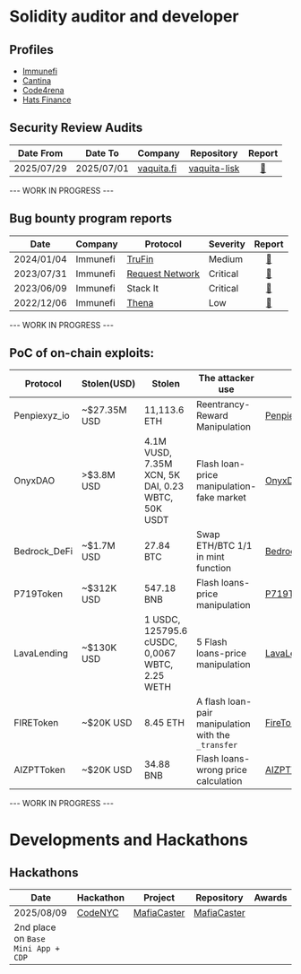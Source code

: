 # Solidity auditor and developer

## Profiles
- [Immunefi](https://immunefi.com/profile/rotcivegaf/)
- [Cantina](https://cantina.xyz/u/rotcivegaf)
- [Code4rena](https://code4rena.com/@rotcivegaf)
- [Hats Finance](https://app.hats.finance/profile/rotcivegaf)

## Security Review Audits

| Date From  | Date To | Company  | Repository | Report | 
|------------|---------|----------|------------|:------:|
| 2025/07/29 | 2025/07/01 | [vaquita.fi](https://www.vaquita.fi/) | [vaquita-lisk](https://github.com/vaquita-fi/vaquita-lisk/tree/c4964af9157c9cca9cfb167ac1a4450e36edb29e) | [:page_facing_up:](reports/securityReview/2025-07-29-Vaquita.md) |

--- WORK IN PROGRESS ---

## Bug bounty program reports

| Date       | Company  | Protocol   | Severity | Report |
|------------|----------|------------|----------|:------:|
| 2024/01/04 | Immunefi | [TruFin](https://www.trufin.io/) | Medium | [:page_facing_up:](reports/bugBountyProgram/2024-01-04-TruFin.md) |
| 2023/07/31 | Immunefi | [Request Network](https://request.network/) | Critical | [:page_facing_up:](reports/bugBountyProgram/2023-07-31-RequestNetwork.md) |
| 2023/06/09 | Immunefi | Stack It   | Critical | [:page_facing_up:](reports/bugBountyProgram/2023-06-09-StackIt.md) |
| 2022/12/06 | Immunefi | [Thena](https://thena.fi/) | Low      | [:page_facing_up:](reports/bugBountyProgram/2022-12-06-Thena.md) |

--- WORK IN PROGRESS ---

## PoC of on-chain exploits:

| Protocol   | Stolen(USD) | Stolen     | The attacker use              | PoC |
|------------|-------------|------------|-------------------------------|-----|
|Penpiexyz_io|~$27.35M USD |11,113.6 ETH|Reentrancy-Reward Manipulation|[Penpiexyzio_exp.sol](https://github.com/SunWeb3Sec/DeFiHackLabs/blob/8423a14b97998f1557d1216d340f605d31a6e99d/src/test/2024-09/Penpiexyzio_exp.sol)|
|OnyxDAO     |>$3.8M USD   |4.1M VUSD, 7.35M XCN, 5K DAI, 0.23 WBTC, 50K USDT|Flash loan-price manipulation-fake market|[OnyxDAO_exp](https://github.com/SunWeb3Sec/DeFiHackLabs/blob/ef43599baa4d0b9dcd77eac49e4bda863d07d708/src/test/2024-09/OnyxDAO_exp.sol#L7-L20)|
|Bedrock_DeFi|~$1.7M USD   |27.84 BTC  |Swap ETH/BTC 1/1 in mint function|[Bedrock_DeFi_exp](https://github.com/SunWeb3Sec/DeFiHackLabs/blob/4fb2da54f740df0def1927f1f0b7acf3087c02c3/src/test/2024-09/Bedrock_DeFi_exp.sol#L37-L47)|
|P719Token  |~$312K USD|547.18 BNB|Flash loans-price manipulation|[P719Token_exp](https://github.com/SunWeb3Sec/DeFiHackLabs/blob/82a4a71c7a37a67d13a97e072a8cf42c167603c3/src/test/2024-10/P719Token_exp.sol#L7-L21)|
|LavaLending |~$130K USD   |1 USDC, 125795.6 cUSDC, 0,0067 WBTC, 2.25 WETH|5 Flash loans-price manipulation|[LavaLending_exp](https://github.com/SunWeb3Sec/DeFiHackLabs/blob/b3cda5b5c08d453ef96dcb2e7ea44d7a40e7a85e/src/test/2024-10/LavaLending_exp.sol)|
|FIREToken   |~$20K USD|8.45 ETH|A flash loan-pair manipulation with the `_transfer`|[FireToken_exp](https://github.com/SunWeb3Sec/DeFiHackLabs/blob/2fdff2671591c251ba9a514afbda6bc0aac03e32/src/test/2024-10/FireToken_exp.sol#L7-L16)|
|AIZPTToken  |~$20K USD|34.88 BNB|Flash loans-wrong price calculation|[AIZPTToken_exp](https://github.com/SunWeb3Sec/DeFiHackLabs/blob/014e23d0ebc9c8563e772d27672f05ed2063b36f/src/test/2024-10/AIZPTToken_exp.sol#L7C28-L12)|
 
--- WORK IN PROGRESS ---

# Developments and Hackathons

## Hackathons

| Date       | Hackathon | Project | Repository | Awards |
|------------|-----------|---------|------------|--------|
| 2025/08/09 | [CodeNYC](https://codenyc.devspot.app/en) | [MafiaCaster](https://devspot.app/en/projects/411) | [MafiaCaster](https://github.com/eugenioclrc/mafiacaster) | 
2nd place on `Base Mini App + CDP` |



